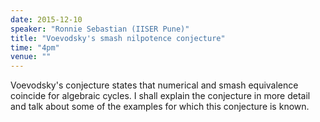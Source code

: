 ```yaml
---
date: 2015-12-10
speaker: "Ronnie Sebastian (IISER Pune)"
title: "Voevodsky's smash nilpotence conjecture"
time: "4pm"
venue: ""
---
```

Voevodsky's conjecture states that numerical and smash
equivalence coincide for algebraic cycles. I shall explain the conjecture
in more detail and talk about some of the examples for which this
conjecture is known.
